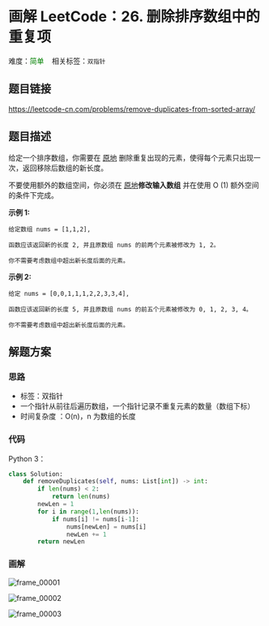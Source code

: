 # 画解 LeetCode：26. 删除排序数组中的重复项

难度：<span style="color: green">简单</span>  &nbsp;&nbsp; 相关标签：`双指针`

## 题目链接

https://leetcode-cn.com/problems/remove-duplicates-from-sorted-array/

## 题目描述

给定一个排序数组，你需要在 [原地](http://baike.baidu.com/item/%E5%8E%9F%E5%9C%B0%E7%AE%97%E6%B3%95) 删除重复出现的元素，使得每个元素只出现一次，返回移除后数组的新长度。

不要使用额外的数组空间，你必须在 [原地](http://baike.baidu.com/item/%E5%8E%9F%E5%9C%B0%E7%AE%97%E6%B3%95)**修改输入数组** 并在使用 O (1) 额外空间的条件下完成。

**示例 1:**

```
给定数组 nums = [1,1,2], 

函数应该返回新的长度 2, 并且原数组 nums 的前两个元素被修改为 1, 2。 

你不需要考虑数组中超出新长度后面的元素。
```

**示例 2:**

```
给定 nums = [0,0,1,1,1,2,2,3,3,4],

函数应该返回新的长度 5, 并且原数组 nums 的前五个元素被修改为 0, 1, 2, 3, 4。

你不需要考虑数组中超出新长度后面的元素。
```

<!--more-->

## 解题方案

### 思路

- 标签：双指针
- 一个指针从前往后遍历数组，一个指针记录不重复元素的数量（数组下标）
- 时间复杂度 ：O(n)，n 为数组的长度

### 代码

Python 3：

```python
class Solution:
    def removeDuplicates(self, nums: List[int]) -> int:
        if len(nums) < 2:
            return len(nums)
        newLen = 1
        for i in range(1,len(nums)):
            if nums[i] != nums[i-1]:
                nums[newLen] = nums[i]
                newLen += 1
        return newLen
```

### 画解

![frame_00001](https://tva1.sinaimg.cn/large/006y8mN6ly1g927mx3ygtj30zk0k076h.jpg)

![frame_00002](https://tva1.sinaimg.cn/large/006y8mN6ly1g927mrx4hwj30zk0k0gnb.jpg)

![frame_00003](https://tva1.sinaimg.cn/large/006y8mN6ly1g927mhm6aaj30zk0k0abo.jpg)